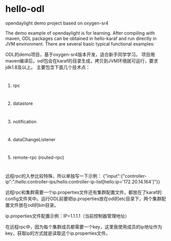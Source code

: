 # hello-odl
opendaylight demo project
based on oxygen-sr4

The demo example of opendaylight is for learning.
After compiling with maven, ODL packages can be obtained in hello-karaf and run directly in JVM environment.
There are several basic typical functional examples:

ODL的demo项目，基于oxygen-sr4版本开发，适合新手同学学习。
项目用maven编译后，odl包会在karaf的目录生成，拷贝到JVM环境就可运行，要求jdk1.8及以上。
主要包含下面几个技术点：

#
1) rpc
#
2) datastore
#
3) notification
#
4) dataChangeListener
#
5) remote-rpc (routed-rpc)
#

远程rpc的入参比较特殊，所以单独写一下示例：
{"input":{"controller-ip":"/hello:controller-ips/hello:controller-ip-list[hello:ip='172.20.14.164']"}}

远程rpc和集群需要一个ip.properties文件还有集群配置文件，都放在了karaf的config文件夹中。运行ODL前要把ip.properties放在odl的etc目录下，两个集群配置文件放在odl的bin目录。

ip.properties文件配置示例：IP=1.1.1.1（当前控制器管理地址）

在远程rpc中，因为每个集群成员都需要一个key，这里我使用成员的ip地址作为key，获取ip的方式就是读取这个ip.properties文件。


